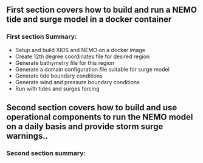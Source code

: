 ## First section covers how to build and run a NEMO tide and surge model in a docker container

### First section Summary:
* Setup and build XIOS and NEMO on a docker image
* Create 12th degree coordinates file for desired region
* Generate bathymetry file for this region
* Generate a domain configuration file suitable for surge model
* Generate tide boundary conditions
* Generate wind and pressure boundary conditions
* Run with tides and surges forcing

## Second section covers how to build and use operational components to run the NEMO model on a daily basis and provide storm surge warnings..

### Second section summary: